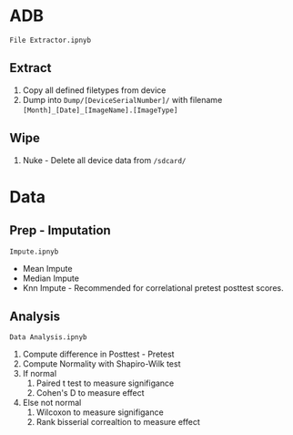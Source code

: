 # ADB
`File Extractor.ipnyb`
## Extract
1. Copy all defined filetypes from device
2. Dump into `Dump/[DeviceSerialNumber]/` with filename `[Month]_[Date]_[ImageName].[ImageType]`

## Wipe
1. Nuke - Delete all device data from `/sdcard/`

# Data

## Prep - Imputation
`Impute.ipnyb`
* Mean Impute
* Median Impute
* Knn Impute - Recommended for correlational pretest posttest scores.

## Analysis
`Data Analysis.ipnyb`
1. Compute difference in Posttest - Pretest
2. Compute Normality with Shapiro-Wilk test
  1. If normal
     1. Paired t test to measure signifigance
     2. Cohen's D to measure effect
  2. Else not normal
     1. Wilcoxon to measure signifigance
     2. Rank bisserial correaltion to measure effect

